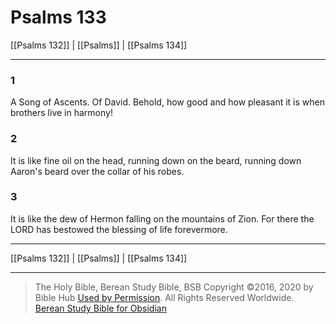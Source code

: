 # Psalms 133

[[Psalms 132]] | [[Psalms]] | [[Psalms 134]]

---

### 1
A Song of Ascents. Of David. Behold, how good and how pleasant it is when brothers live in harmony!

### 2
It is like fine oil on the head, running down on the beard, running down Aaron's beard over the collar of his robes.

### 3
It is like the dew of Hermon falling on the mountains of Zion. For there the LORD has bestowed the blessing of life forevermore.

---

[[Psalms 132]] | [[Psalms]] | [[Psalms 134]]

---

> The Holy Bible, Berean Study Bible, BSB
> Copyright &copy;2016, 2020 by Bible Hub
> [Used by Permission](https://berean.bible/terms.htm). All Rights Reserved Worldwide.
> [Berean Study Bible for Obsidian](https://github.com/gapmiss/berean-study-bible-for-obsidian)</small>

